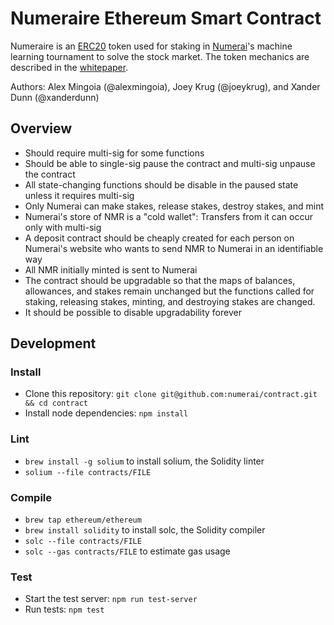 # Numeraire Ethereum Smart Contract

Numeraire is an [ERC20](https://github.com/ethereum/EIPs/issues/20) token used for staking in [Numerai](https://numer.ai)'s machine learning tournament to solve the stock market.  The token mechanics are described in the [whitepaper](https://numer.ai/whitepaper.pdf).

Authors: Alex Mingoia (@alexmingoia), Joey Krug (@joeykrug), and Xander Dunn (@xanderdunn)

## Overview
- Should require multi-sig for some functions
- Should be able to single-sig pause the contract and multi-sig unpause the contract
- All state-changing functions should be disable in the paused state unless it requires multi-sig
- Only Numerai can make stakes, release stakes, destroy stakes, and mint
- Numerai's store of NMR is a "cold wallet": Transfers from it can occur only with multi-sig
- A deposit contract should be cheaply created for each person on Numerai's website who wants to send NMR to Numerai in an identifiable way
- All NMR initially minted is sent to Numerai
- The contract should be upgradable so that the maps of balances, allowances, and stakes remain unchanged but the functions called for staking, releasing stakes, minting, and destroying stakes are changed.
- It should be possible to disable upgradability forever

## Development

### Install
- Clone this repository: `git clone git@github.com:numerai/contract.git && cd contract`
- Install node dependencies: `npm install`

### Lint
- `brew install -g solium` to install solium, the Solidity linter
- `solium --file contracts/FILE`

### Compile
- `brew tap ethereum/ethereum`
- `brew install solidity` to install solc, the Solidity compiler
- `solc --file contracts/FILE`
- `solc --gas contracts/FILE` to estimate gas usage

### Test
- Start the test server: `npm run test-server`
- Run tests: `npm test`
